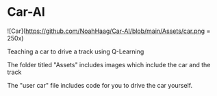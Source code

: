 # Car-AI

![Car](https://github.com/NoahHaag/Car-AI/blob/main/Assets/car.png = 250x)

Teaching a car to drive a track using Q-Learning

The folder titled "Assets" includes images which include the car and the track

The "user car" file includes code for you to drive the car yourself.
